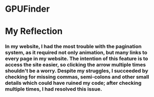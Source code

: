 # GPUFinder
# My Reflection
### In my website, I had the most trouble with the pagination system, as it required not only animation, but many links to every page in my website. The intention of this feature is to access the site easier, so clicking the arrow multiple times shouldn't be a worry. Despite my struggles, I succeeded by checking for missing commas, semi-colons and other small details which could have ruined my code; after checking multiple times, I had resolved this issue.
